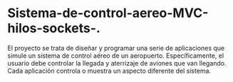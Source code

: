 # Sistema-de-control-aereo-MVC-hilos-sockets-.
El proyecto se trata de diseñar y programar una serie de aplicaciones que simule un sistema de control aéreo de un aeropuerto. Específicamente, el usuario debe controlar la llegada y aterrizaje de aviones que van llegando. Cada aplicación controla o muestra un aspecto diferente del sistema.
